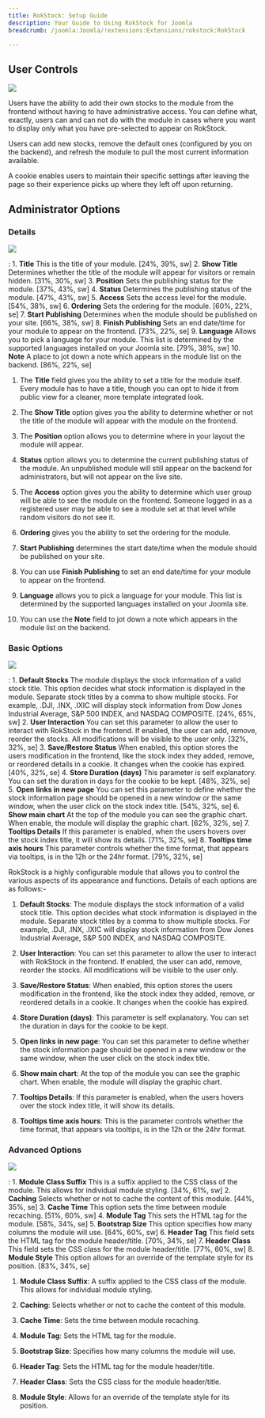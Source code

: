 ```yaml
---
title: RokStock: Setup Guide
description: Your Guide to Using RokStock for Joomla
breadcrumb: /joomla:Joomla/!extensions:Extensions/rokstock:RokStock

---
```


User Controls
-----
![][rokstock]

Users have the ability to add their own stocks to the module from the frontend without having to have administrative access. You can define what, exactly, users can and can not do with the module in cases where you want to display only what you have pre-selected to appear on RokStock.

Users can add new stocks, remove the default ones (configured by you on the backend), and refresh the module to pull the most current information available.

A cookie enables users to maintain their specific settings after leaving the page so their experience picks up where they left off upon returning.

Administrator Options
-----

### Details
![][rokstock_setup_2]

:   1. **Title** This is the title of your module. [24%, 39%, sw]
    2. **Show Title** Determines whether the title of the module will appear for visitors or remain hidden. [31%, 30%, sw]
    3. **Position** Sets the publishing status for the module. [37%, 43%, sw]
    4. **Status** Determines the publishing status of the module. [47%, 43%, sw]
    5. **Access** Sets the access level for the module. [54%, 38%, sw]
    6. **Ordering** Sets the ordering for the module. [60%, 22%, se]
    7. **Start Publishing** Determines when the module should be published on your site. [66%, 38%, sw]
    8. **Finish Publishing** Sets an end date/time for your module to appear on the frontend. [73%, 22%, se]
    9. **Language** Allows you to pick a language for your module. This list is determined by the supported languages installed on your Joomla site. [79%, 38%, sw]
    10. **Note** A place to jot down a note which appears in the module list on the backend. [86%, 22%, se]

1. The **Title** field gives you the ability to set a title for the module itself. Every module has to have a title, though you can opt to hide it from public view for a cleaner, more template integrated look.

2. The **Show Title** option gives you the ability to determine whether or not the title of the module will appear with the module on the frontend.

3. The **Position** option allows you to determine where in your layout the module will appear.

4. **Status** option allows you to determine the current publishing status of the module. An unpublished module will still appear on the backend for administrators, but will not appear on the live site.

5. The **Access** option gives you the ability to determine which user group will be able to see the module on the frontend. Someone logged in as a registered user may be able to see a module set at that level while random visitors do not see it.

6. **Ordering** gives you the ability to set the ordering for the module. 

7. **Start Publishing** determines the start date/time when the module should be published on your site.

8. You can use **Finish Publishing** to set an end date/time for your module to appear on the frontend.

9. **Language** allows you to pick a language for your module. This list is determined by the supported languages installed on your Joomla site. 

10. You can use the **Note** field to jot down a note which appears in the module list on the backend.

### Basic Options
![][rokstock_setup_3]

:   1. **Default Stocks** The module displays the stock information of a valid stock title. This option decides what stock information is displayed in the module. Separate stock titles by a comma to show multiple stocks. For example, .DJI, .INX, .IXIC will display stock information from Dow Jones Industrial Average, S&P 500 INDEX, and NASDAQ COMPOSITE.  [24%, 65%, sw]
    2. **User Interaction** You can set this parameter to allow the user to interact with RokStock in the frontend. If enabled, the user can add, remove, reorder the stocks. All modifications will be visible to the user only. [32%, 32%, se]
    3. **Save/Restore Status** When enabled, this option stores the users modification in the frontend, like the stock index they added, remove, or reordered details in a cookie. It changes when the cookie has expired.  [40%, 32%, se]
    4. **Store Duration (days)** This parameter is self explanatory. You can set the duration in days for the cookie to be kept.  [48%, 32%, se]
    5. **Open links in new page** You can set this parameter to define whether the stock information page should be opened in a new window or the same window, when the user click on the stock index title. [54%, 32%, se]
    6. **Show main chart** At the top of the module you can see the graphic chart. When enable, the module will display the graphic chart.  [62%, 32%, se]
    7. **Tooltips Details** If this parameter is enabled, when the users hovers over the stock index title, it will show its details. [71%, 32%, se]
    8. **Tooltips time axis hours** This parameter controls whether the time format, that appears via tooltips, is in the 12h or the 24hr format. [79%, 32%, se]

RokStock is a highly configurable module that allows you to control the various aspects of its appearance and functions. Details of each options are as follows:-

1. **Default Stocks**: The module displays the stock information of a valid stock title. This option decides what stock information is displayed in the module. Separate stock titles by a comma to show multiple stocks. For example, .DJI, .INX, .IXIC will display stock information from Dow Jones Industrial Average, S&P 500 INDEX, and NASDAQ COMPOSITE. 

2. **User Interaction**: You can set this parameter to allow the user to interact with RokStock in the frontend. If enabled, the user can add, remove, reorder the stocks. All modifications will be visible to the user only.

3. **Save/Restore Status**: When enabled, this option stores the users modification in the frontend, like the stock index they added, remove, or reordered details in a cookie. It changes when the cookie has expired. 

4. **Store Duration (days)**: This parameter is self explanatory. You can set the duration in days for the cookie to be kept. 

5. **Open links in new page**: You can set this parameter to define whether the stock information page should be opened in a new window or the same window, when the user click on the stock index title.

6. **Show main chart**: At the top of the module you can see the graphic chart. When enable, the module will display the graphic chart. 

7. **Tooltips Details**: If this parameter is enabled, when the users hovers over the stock index title, it will show its details. 

8. **Tooltips time axis hours**: This is the parameter controls whether the time format, that appears via tooltips, is in the 12h or the 24hr format. 

### Advanced Options
![][rokstock_setup_4]

:   1. **Module Class Suffix** This is a suffix applied to the CSS class of the module. This allows for individual module styling. [34%, 61%, sw]
    2. **Caching** Selects whether or not to cache the content of this module. [44%, 35%, se]
    3. **Cache Time** This option sets the time between module recaching. [51%, 60%, sw]
    4. **Module Tag** This sets the HTML tag for the module. [58%, 34%, se]
    5. **Bootstrap Size** This option specifies how many columns the module will use. [64%, 60%, sw]
    6. **Header Tag** This field sets the HTML tag for the module header/title. [70%, 34%, se]
    7. **Header Class** This field sets the CSS class for the module header/title. [77%, 60%, sw]
    8. **Module Style** This option allows for an override of the template style for its position. [83%, 34%, se]

1. **Module Class Suffix**: A suffix applied to the CSS class of the module. This allows for individual module styling.

2. **Caching**: Selects whether or not to cache the content of this module.

3. **Cache Time**: Sets the time between module recaching.

4. **Module Tag**: Sets the HTML tag for the module.

5. **Bootstrap Size**: Specifies how many columns the module will use.

6. **Header Tag**: Sets the HTML tag for the module header/title.

7. **Header Class**: Sets the CSS class for the module header/title.

8. **Module Style**: Allows for an override of the template style for its position.

[rokstock]: assets/rokstock.jpeg
[rokstock_setup_1]: assets/rokstock_setup_1.jpeg
[rokstock_setup_2]: assets/rokstock_setup_2.jpeg
[rokstock_setup_3]: assets/rokstock_setup_3.jpeg
[rokstock_setup_4]: assets/rokstock_setup_4.jpeg
